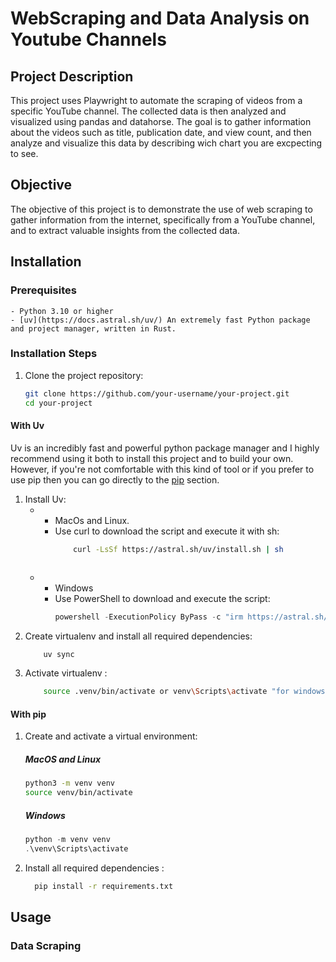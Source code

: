 # WebScraping and Data Analysis on Youtube Channels

## Project Description

This project uses Playwright to automate the scraping of videos from a specific YouTube channel. The collected data is then analyzed and visualized using pandas and datahorse. The goal is to gather information about the videos such as title, publication date, and view count, and then analyze and visualize this data by describing wich chart you are excpecting to see.

## Objective

The objective of this project is to demonstrate the use of web scraping to gather information from the internet, specifically from a YouTube channel, and to extract valuable insights from the collected data.

## Installation

### Prerequisites

    - Python 3.10 or higher
    - [uv](https://docs.astral.sh/uv/) An extremely fast Python package and project manager, written in Rust.

### Installation Steps

1. Clone the project repository:
    ```bash
    git clone https://github.com/your-username/your-project.git
    cd your-project
    ```
#### With Uv
Uv is an incredibly fast and powerful python package manager and I highly recommend using it both to install this project and to build your own. However, if you're not comfortable with this kind of tool or if you prefer to use pip then you can go directly to the [pip](#with-pip) section.
   1. Install Uv:
        - - MacOs and Linux.
           - Use curl to download the script and execute it with sh:
             ```bash
                 curl -LsSf https://astral.sh/uv/install.sh | sh
           ```
        - - Windows 
          -  Use PowerShell to download and execute the script:
                ```powershell
                powershell -ExecutionPolicy ByPass -c "irm https://astral.sh/uv/0.5.18/install.ps1 | iex"
             ```
   2. Create virtualenv and install all required dependencies:
        ```bash
            uv sync
        ```
   3. Activate virtualenv : 
        ```bash
            source .venv/bin/activate or venv\Scripts\activate "for windows"
        ```
#### With pip

1. Create and activate a virtual environment:

   ##### MacOS and Linux
    ```bash
    python3 -m venv venv
    source venv/bin/activate
    ```

   ##### Windows
    ```powershell
    python -m venv venv
    .\venv\Scripts\activate
    ```

  1. Install all required dependencies  :
      ```bash
        pip install -r requirements.txt
      ```

## Usage


### Data Scraping

